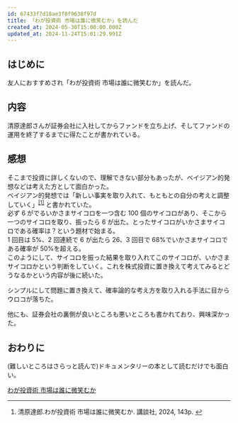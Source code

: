 ```yaml
---
id: 67433f7d18ae3f8f9638f97d
title: 「わが投資術 市場は誰に微笑むか」を読んだ
created_at: 2024-05-30T15:00:00.000Z
updated_at: 2024-11-24T15:01:29.991Z
---
```


<h2>はじめに</h2>
<p>友人におすすめされ「わが投資術 市場は誰に微笑むか」を読んだ。</p>
<h2>内容</h2>
<p>清原達郎さんが証券会社に入社してからファンドを立ち上げ、そしてファンドの運用を終了するまでに得たことが書かれている。</p>
<h2>感想</h2>
<p>そこまで投資に詳しくないので、理解できない部分もあったが、ベイジアン的発想などは考えた方として面白かった。<br>
ベイジアン的発想では「新しい事実を取り入れて、もともとの自分の考えと調整していく」<sup class="footnote-ref"><a href="#fn1" id="fnref1">[1]</a></sup> と書かれていた。<br>
必ず 6 がでるいかさまサイコロを一つ含む 100 個のサイコロがあり、そこから一つのサイコロを取り、振ったら 6 が出た。とったサイコロがいかさまサイコロである確率は？という題材で始まる。<br>
1 回目は 5%、2 回連続で 6 が出たら 26、3 回目で 68%でいかさまサイコロである確率が 50%を超える。<br>
このようにして、サイコロを振った結果を取り入れてこのサイコロが、いかさまサイコロかという判断をしていく。これを株式投資に置き換えて考えてみるとどうなるかという内容が後に続いた。</p>
<p>シンプルにして問題に置き換えて、確率論的な考え方を取り入れる手法に目からウロコが落ちた。</p>
<p>他にも、証券会社の裏側が良いところも悪いところも書かれており、興味深かった。</p>
<h2>おわりに</h2>
<p>(難しいところはさらっと読んで)ドキュメンタリーの本として読むだけでも面白い。</p>
<p><a href="https://www.amazon.co.jp/dp/4065350352">わが投資術 市場は誰に微笑むか</a></p>
<hr class="footnotes-sep">
<section class="footnotes">
<ol class="footnotes-list">
<li id="fn1" class="footnote-item"><p>清原達郎.わが投資術 市場は誰に微笑むか. 講談社, 2024, 143p. <a href="#fnref1" class="footnote-backref">↩︎</a></p>
</li>
</ol>
</section>
